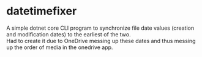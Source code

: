 # datetimefixer

A simple dotnet core CLI program to synchronize file date values (creation and modification dates) to the earliest of the two.  
Had to create it due to OneDrive messing up these dates and thus messing up the order of media in the onedrive app. 
